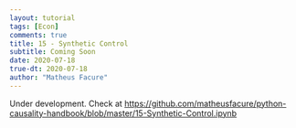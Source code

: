 ```yaml
---
layout: tutorial
tags: [Econ]
comments: true
title: 15 - Synthetic Control
subtitle: Coming Soon
date: 2020-07-18
true-dt: 2020-07-18
author: "Matheus Facure"
---
```


Under development. Check at https://github.com/matheusfacure/python-causality-handbook/blob/master/15-Synthetic-Control.ipynb